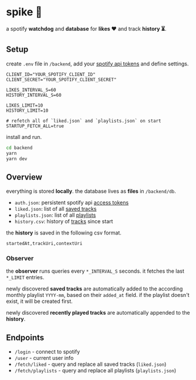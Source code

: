 # spike 🦔
a spotify **watchdog** and **database** for **likes ❤️** and track **history ⏳**.

## Setup
create `.env` file in `/backend`, add your [spotify api tokens](https://developer.spotify.com/documentation/web-api) and define settings.

```env
CLIENT_ID="YOUR_SPOTIFY_CLIENT_ID"
CLIENT_SECRET="YOUR_SPOTIFY_CLIENT_SECRET"

LIKES_INTERVAL_S=60
HISTORY_INTERVAL_S=60

LIKES_LIMIT=10
HISTORY_LIMIT=10

# refetch all of `liked.json` and `playlists.json` on start
STARTUP_FETCH_ALL=true
```

install and run.

```sh
cd backend
yarn
yarn dev
```


## Overview
everything is stored **locally**.
the database lives as **files** in `/backend/db`.

- `auth.json`: persistent spotify api [access tokens](https://developer.spotify.com/documentation/web-api/tutorials/code-flow)
- `liked.json`: list of all [saved tracks](https://developer.spotify.com/documentation/web-api/reference/get-users-saved-tracks)
- `playlists.json`: list of all [playlists](https://developer.spotify.com/documentation/web-api/reference/get-playlist)
- `history.csv`: history of [tracks](https://developer.spotify.com/documentation/web-api/reference/get-recently-played) since start

the **history** is saved in the following csv format.

```csv
startedAt,trackUri,contextUri
```

### Observer
the **observer** runs queries every `*_INTERVAL_S` seconds. it fetches the last `*_LIMIT` entries.

newly discovered **saved tracks** are automatically added to the according monthly playlist `YYYY-mm`, based on their `added_at` field. if the playlist doesn't exist, it will be created first.

newly discovered **recently played tracks** are automatically appended to the **history**.


## Endpoints
- `/login` - connect to spotify
- `/user` - current user info
- `/fetch/liked` - query and replace all saved tracks (`liked.json`)
- `/fetch/playlists` - query and replace all playlists (`playlists.json`)
